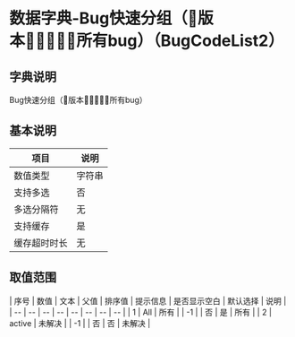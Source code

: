 # 数据字典-Bug快速分组（版本所有bug）（BugCodeList2）
## 字典说明
Bug快速分组（版本所有bug）

## 基本说明
| 项目 | 说明 |
| -- | -- |
| 数值类型 | 字符串 |
| 支持多选 | 否 |
| 多选分隔符 | 无 |
| 支持缓存 | 是 |
| 缓存超时时长 | 无 |

## 取值范围
| 序号 | 数值 | 文本 | 父值 | 排序值 | 提示信息 | 是否显示空白 | 默认选择 | 说明 |
| -- | -- | -- | -- | -- | -- | -- | -- |
| 1 | All | 所有 |  | -1 |  | 否 | 是 | 所有 |
| 2 | active | 未解决 |  | -1 |  | 否 | 否 | 未解决 |

